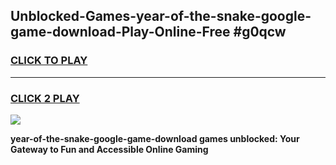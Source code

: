 
## Unblocked-Games-year-of-the-snake-google-game-download-Play-Online-Free #g0qcw
<h3>
<a href="https://us.freeplayer.one?title=year-of-the-snake-google-game-download&ref=10M">CLICK TO PLAY</a></h3>
<hr>

<h3>
<a href="https://us.freeplayer.one?title=year-of-the-snake-google-game-download&ref=10M">CLICK 2 PLAY</a>
  
</h3>

<a href="https://us.freeplayer.one?title=year-of-the-snake-google-game-download&ref=10M"><img src="https://clearcache.store/games.png"></a>


**year-of-the-snake-google-game-download games unblocked: Your Gateway to Fun and Accessible Online Gaming**
